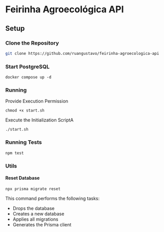 # Feirinha Agroecológica API

## Setup

### Clone the Repository

```bash
git clone https://github.com/ruangustavo/feirinha-agroecologica-api
```

### Start PostgreSQL

```
docker compose up -d
```

### Running

Provide Execution Permission

```
chmod +x start.sh
```

Execute the Initialization ScriptA

```
./start.sh
```


### Running Tests

```
npm test
```

### Utils

#### Reset Database

```
npx prisma migrate reset
```

This command performs the following tasks:

- Drops the database
- Creates a new database
- Applies all migrations
- Generates the Prisma client